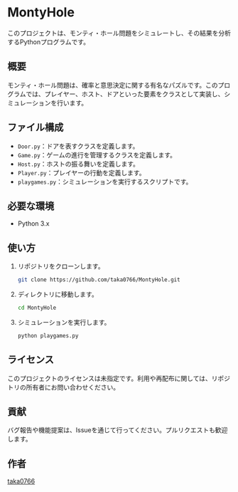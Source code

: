# MontyHole

このプロジェクトは、モンティ・ホール問題をシミュレートし、その結果を分析するPythonプログラムです。

## 概要

モンティ・ホール問題は、確率と意思決定に関する有名なパズルです。このプログラムでは、プレイヤー、ホスト、ドアといった要素をクラスとして実装し、シミュレーションを行います。

## ファイル構成

- `Door.py`：ドアを表すクラスを定義します。
- `Game.py`：ゲームの進行を管理するクラスを定義します。
- `Host.py`：ホストの振る舞いを定義します。
- `Player.py`：プレイヤーの行動を定義します。
- `playgames.py`：シミュレーションを実行するスクリプトです。

## 必要な環境

- Python 3.x

## 使い方

1. リポジトリをクローンします。

   ```bash
   git clone https://github.com/taka0766/MontyHole.git
   ```

2. ディレクトリに移動します。

   ```bash
   cd MontyHole
   ```

3. シミュレーションを実行します。

   ```bash
   python playgames.py
   ```

## ライセンス

このプロジェクトのライセンスは未指定です。利用や再配布に関しては、リポジトリの所有者にお問い合わせください。

## 貢献

バグ報告や機能提案は、Issueを通じて行ってください。プルリクエストも歓迎します。

## 作者

[taka0766](https://github.com/taka0766)
